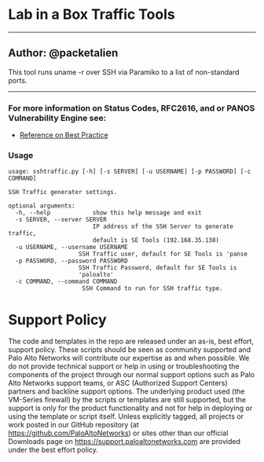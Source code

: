 # Lab in a Box Traffic Tools

---
Author: @packetalien  
---

This tool runs uname -r over SSH via Paramiko to a list of non-standard ports.

---

### For more information on Status Codes, RFC2616, and or PANOS Vulnerability Engine see:

* [Reference on Best Practice](https://docs.paloaltonetworks.com/pan-os/8-0/pan-os-admin/threat-prevention/best-practices-for-securing-your-network-from-layer-4-and-layer-7-evasions)

### Usage

    usage: sshtraffic.py [-h] [-s SERVER] [-u USERNAME] [-p PASSWORD] [-c COMMAND]

    SSH Traffic generater settings.

    optional arguments:
      -h, --help            show this help message and exit
      -s SERVER, --server SERVER
                            IP address of the SSH Server to generate traffic,
                            default is SE Tools (192.168.35.138)
      -u USERNAME, --username USERNAME
                        SSH Traffic user, default for SE Tools is 'panse
      -p PASSWORD, --password PASSWORD
                        SSH Traffic Password, default for SE Tools is
                        'paloalto'
      -c COMMAND, --command COMMAND
                         SSH Command to run for SSH traffic type.

# Support Policy
The code and templates in the repo are released under an as-is, best effort, support policy. These scripts should be seen as community supported and Palo Alto Networks will contribute our expertise as and when possible. We do not provide technical support or help in using or troubleshooting the components of the project through our normal support options such as Palo Alto Networks support teams, or ASC (Authorized Support Centers) partners and backline support options. The underlying product used (the VM-Series firewall) by the scripts or templates are still supported, but the support is only for the product functionality and not for help in deploying or using the template or script itself. Unless explicitly tagged, all projects or work posted in our GitHub repository (at https://github.com/PaloAltoNetworks) or sites other than our official Downloads page on https://support.paloaltonetworks.com are provided under the best effort policy.

